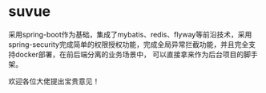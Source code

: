 # suvue

采用spring-boot作为基础，集成了mybatis、redis、flyway等前沿技术，采用spring-security完成简单的权限授权功能，完成全局异常拦截功能，并且完全支持docker部署，在前后端分离的业务场景中，
可以直接拿来作为后台项目的脚手架。

欢迎各位大佬提出宝贵意见！
